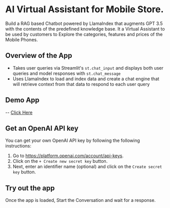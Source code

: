 # AI Virtual Assistant for Mobile Store.

Build a RAG based Chatbot powered by LlamaIndex that augments GPT 3.5 with the contents of the predefined knowledge base. It a Virtual Assistant to be used by customers to Explore the categories, features and prices of the Mobile Phones. 

## Overview of the App


- Takes user queries via Streamlit's `st.chat_input` and displays both user queries and model responses with `st.chat_message`
- Uses LlamaIndex to load and index data and create a chat engine that will retrieve context from that data to respond to each user query

## Demo App

-- [Click Here](https://chatbotapp-emfekax6dtdu7ic4mrvihz.streamlit.app/)

## Get an OpenAI API key

You can get your own OpenAI API key by following the following instructions:
1. Go to https://platform.openai.com/account/api-keys.
2. Click on the `+ Create new secret key` button.
3. Next, enter an identifier name (optional) and click on the `Create secret key` button.

## Try out the app

Once the app is loaded, Start the Conversation and wait for a response.
